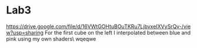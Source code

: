 # Lab3
https://drive.google.com/file/d/16VWtGOHtuBOuTKRu7LjbvxeIXVySrQv-/view?usp=sharing
For the first cube on the left I interpolated between blue and pink using my own shaders\\
wqeqwe
